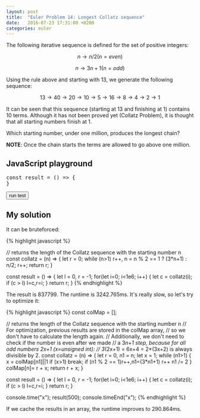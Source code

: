 ```yaml
---
layout: post
title:  "Euler Problem 14: Longest Collatz sequence"
date:   2016-07-23 17:31:00 +0200
categories: euler
---
```

The following iterative sequence is defined for the set of positive integers:

$$n → n/2 (n=even)$$

$$n → 3n + 1 (n=odd)$$

Using the rule above and starting with 13, we generate the following sequence:

$$13 → 40 → 20 → 10 → 5 → 16 → 8 → 4 → 2 → 1$$

It can be seen that this sequence (starting at 13 and finishing at 1) contains 10 terms. Although it has not been proved yet (Collatz Problem), it is thought that all starting numbers finish at 1.

Which starting number, under one million, produces the longest chain?

**NOTE**: Once the chain starts the terms are allowed to go above one million.


## JavaScript playground
<pre class="edit">
const result = () => {
}
</pre>
<button class="test" id="buttonTest0"> run test </button>
<script type="text/html" class="test" id="test0">
(result() == 837799)
</script>

## My solution

<div class="spoiler">

<p>It can be bruteforced:</p>

{% highlight javascript %}

// returns the length of the Collatz sequence with the starting number n
const collatz = (n) => {
    let r = 0;
    while (n>1) r++, n = n % 2 == 1 ? (3*n+1) : n/2;
    r++;
    return r;
}

const result = () => {
    let l = 0, r = -1;
    for(let i=0; i<1e6; i++) {
        let c = collatz(i);
        if (c > l) l=c,r=i;
    }
    return r;
}
{% endhighlight %}

<p>The result is 837799. The runtime is 3242.765ms. It's really slow, so let's try to optimize it:</p>

{% highlight javascript %}
const colMap = []; 

// returns the length of the Collatz sequence with the starting number n
// For optimization, previous results are stored in the colMap array, 
// so we don't have to calculate the length again.
// Additionally, we don't need to check if the number is even after we made 
// a 3*n+1 step, because for all odd numbers 2x+1 (x=unsigned int): 
// 3*(2x+1) = 6x+4 = 2*(3x+2) is always divisible by 2.
const collatz = (n) => {
    let r = 0, n1 = n;
    let x = 1;
    while (n1>1) {
        x = colMap[n1]||1
        if (x>1) break;
        if (n1 % 2 == 1)r++,n1=(3*n1+1)
        r++
        n1 /= 2
    }
    colMap[n]= r + x;
    return r + x;
}

const result = () => {
    let l = 0, r = -1;
    for(let i=0; i<1e6; i++) {
        let c = collatz(i);
        if (c > l) l=c,r=i;
    }
    return r;
}

console.time("x"); result(500); console.timeEnd("x");
{% endhighlight %}

<p>If we cache the results in an array, the runtime improves to 290.864ms.</p>

</div>